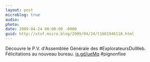 ```yaml
---
layout: post
microblog: true
audio: 
photo: 
date: 2009-04-24 00:00:00 -0000
guid: http://xtof.micro.blog/2009/04/24/t1601946118.html
---
```

Découvre le P.V. d'Assemblée Générale des #ExplorateursDuWeb. Félicitations au nouveau bureau. [is.gd/ueMq](http://is.gd/ueMq) #pignonfixe

